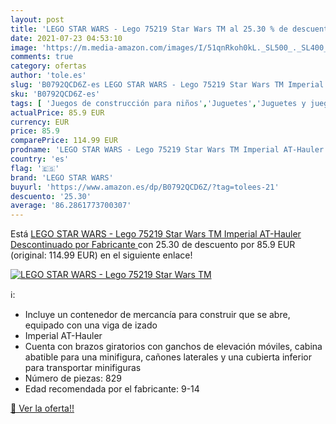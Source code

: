 ```yaml
---
layout: post
title: 'LEGO STAR WARS - Lego 75219 Star Wars TM al 25.30 % de descuento'
date: 2021-07-23 04:53:10
image: 'https://m.media-amazon.com/images/I/51qnRkoh0kL._SL500_._SL400_.jpg'
comments: true
category: ofertas
author: 'tole.es'
slug: 'B0792QCD6Z-es LEGO STAR WARS - Lego 75219 Star Wars TM Imperial AT-...'
sku: 'B0792QCD6Z-es'
tags: [ 'Juegos de construcción para niños','Juguetes','Juguetes y juegos','lego','lego star wars', ]
actualPrice: 85.9 EUR
currency: EUR
price: 85.9
comparePrice: 114.99 EUR
prodname: 'LEGO STAR WARS - Lego 75219 Star Wars TM Imperial AT-Hauler  Descontinuado por Fabricante '
country: 'es'
flag: '🇪🇸'
brand: 'LEGO STAR WARS'
buyurl: 'https://www.amazon.es/dp/B0792QCD6Z/?tag=tolees-21'
descuento: '25.30'
average: '86.2861773700307'
---
```


Está [LEGO STAR WARS - Lego 75219 Star Wars TM Imperial AT-Hauler  Descontinuado por Fabricante ](https://www.amazon.es/dp/B0792QCD6Z/?tag=tolees-21) con 25.30 de descuento por 85.9 EUR (original: 114.99 EUR) en el siguiente enlace!

[![LEGO STAR WARS - Lego 75219 Star Wars TM](https://m.media-amazon.com/images/I/51qnRkoh0kL._SL500_._SL400_.jpg)](https://www.amazon.es/dp/B0792QCD6Z/?tag=tolees-21)

ℹ️:

- Incluye un contenedor de mercancía para construir que se abre, equipado con una viga de izado
- Imperial AT-Hauler
- Cuenta con brazos giratorios con ganchos de elevación móviles, cabina abatible para una minifigura, cañones laterales y una cubierta inferior para transportar minifiguras
- Número de piezas: 829
- Edad recomendada por el fabricante: 9-14

[🛒 Ver la oferta!!](https://www.amazon.es/dp/B0792QCD6Z/?tag=tolees-21)
